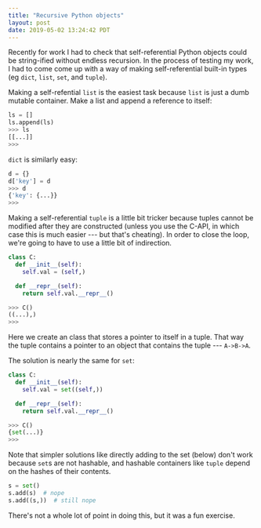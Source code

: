 ```yaml
---
title: "Recursive Python objects"
layout: post
date: 2019-05-02 13:24:42 PDT
---
```


Recently for work I had to check that self-referential Python objects could be
string-ified without endless recursion. In the process of testing my work, I
had to come come up with a way of making self-referential built-in types (eg
`dict`, `list`, `set`, and `tuple`).

Making a self-refential `list` is the easiest task because `list` is just a
dumb mutable container. Make a list and append a reference to itself:

```python
ls = []
ls.append(ls)
>>> ls
[[...]]
>>>
```

`dict` is similarly easy:

```python
d = {}
d['key'] = d
>>> d
{'key': {...}}
>>>
```

Making a self-referential `tuple` is a little bit tricker because tuples cannot
be modified after they are constructed (unless you use the C-API, in which case
this is much easier --- but that's cheating). In order to close the loop, we're
going to have to use a little bit of indirection.

```python
class C:
  def __init__(self):
    self.val = (self,)

  def __repr__(self):
    return self.val.__repr__()

>>> C()
((...),)
>>>
```

Here we create an class that stores a pointer to itself in a tuple. That way
the tuple contains a pointer to an object that contains the tuple ---
`A->B->A`.

The solution is nearly the same for `set`:

```python
class C:
  def __init__(self):
    self.val = set((self,))

  def __repr__(self):
    return self.val.__repr__()

>>> C()
{set(...)}
>>>
```

Note that simpler solutions like directly adding to the set (below) don't work
because `set`s are not hashable, and hashable containers like `tuple` depend on
the hashes of their contents.

```python
s = set()
s.add(s)  # nope
s.add((s,))  # still nope
```

There's not a whole lot of point in doing this, but it was a fun exercise.

